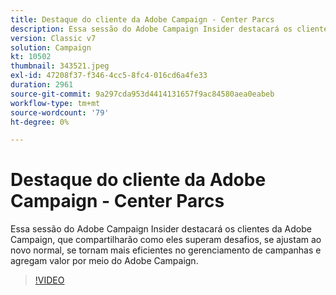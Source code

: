 ```yaml
---
title: Destaque do cliente da Adobe Campaign - Center Parcs
description: Essa sessão do Adobe Campaign Insider destacará os clientes da Adobe Campaign, que compartilharão como eles superam desafios, se ajustam ao novo normal e se tornam mais... (as descrições devem ter entre 60 e 160 caracteres)
version: Classic v7
solution: Campaign
kt: 10502
thumbnail: 343521.jpeg
exl-id: 47208f37-f346-4cc5-8fc4-016cd6a4fe33
duration: 2961
source-git-commit: 9a297cda953d4414131657f9ac84580aea0eabeb
workflow-type: tm+mt
source-wordcount: '79'
ht-degree: 0%

---
```


# Destaque do cliente da Adobe Campaign - Center Parcs

Essa sessão do Adobe Campaign Insider destacará os clientes da Adobe Campaign, que compartilharão como eles superam desafios, se ajustam ao novo normal, se tornam mais eficientes no gerenciamento de campanhas e agregam valor por meio do Adobe Campaign.

>[!VIDEO](https://video.tv.adobe.com/v/343521/?quality=12&learn=on)
